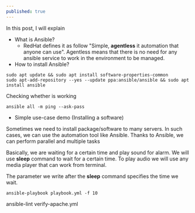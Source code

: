 ```yaml
---
published: true
---
```

In this post, I will explain
* What is Ansible?
  * RedHat defines it as follow "Simple, **agentless** it automation that anyone can use". Agentless means that there is no need for any ansible service to work in the environment to be managed.
* How to install Ansible?

```
sudo apt update && sudo apt install software-properties-common
sudo apt-add-repository --yes --update ppa:ansible/ansible && sudo apt install ansible
```

Checking whether is working

```
ansible all -m ping --ask-pass
```

* Simple use-case demo (Installing a software)

Sometimes we need to install package/software to many servers. In such cases, we can use the automation tool like Ansible.
Thanks to Ansible, we can perform parallel and multiple tasks

Basically, we are waiting for a certain time and play sound for alarm. We will use **sleep** command to wait for a certain time.
To play audio we will use any media player that can work from terminal.

The parameter we write after the **sleep** command specifies the time we wait.

```ansible-playbook playbook.yml -f 10```

ansible-lint verify-apache.yml
